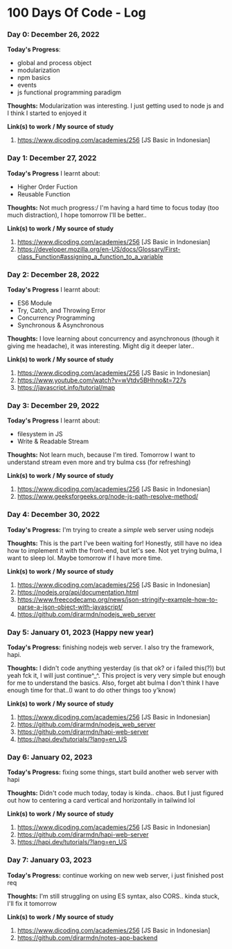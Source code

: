 # 100 Days Of Code - Log



<!-- **Today's Progress**: Fixed CSS, worked on canvas functionality for the app.

**Thoughts:** I really struggled with CSS, but, overall, I feel like I am slowly getting better at it. Canvas is still new for me, but I managed to figure out some basic functionality.

**Link to work:** [Calculator App](http://www.example.com) -->

<!-- ### Day 0: February 30, 2016 (Example 2)
##### (delete me or comment me out)

**Today's Progress**: Fixed CSS, worked on canvas functionality for the app.

**Thoughts**: I really struggled with CSS, but, overall, I feel like I am slowly getting better at it. Canvas is still new for me, but I managed to figure out some basic functionality.

**Link(s) to work**: [Calculator App](http://www.example.com) -->

<!-- **Today's Progress**: I've gone through many exercises on FreeCodeCamp.

**Thoughts** I've recently started coding, and it's a great feeling when I finally solve an algorithm challenge after a lot of attempts and hours spent.

**Link(s) to work**
1. [Find the Longest Word in a String](https://www.freecodecamp.com/challenges/find-the-longest-word-in-a-string)
2. [Title Case a Sentence](https://www.freecodecamp.com/challenges/title-case-a-sentence) -->


### Day 0: December 26, 2022

**Today's Progress**: 
- global and process object
- modularization
- npm basics
- events
- js functional programming paradigm

**Thoughts:** Modularization was interesting. I just getting used to node js and I think I started to enjoyed it

**Link(s) to work / My source of study**
1. https://www.dicoding.com/academies/256 [JS Basic in Indonesian]

### Day 1: December 27, 2022

**Today's Progress**
I learnt about:
- Higher Order Fuction
- Reusable Function

**Thoughts:** Not much progress:/ I'm having a hard time to focus today (too much distraction), I hope tomorrow I'll be better..

**Link(s) to work / My source of study**
1. https://www.dicoding.com/academies/256 [JS Basic in Indonesian]
2. https://developer.mozilla.org/en-US/docs/Glossary/First-class_Function#assigning_a_function_to_a_variable

### Day 2: December 28, 2022

**Today's Progress**
I learnt about:
- ES6 Module
- Try, Catch, and Throwing Error
- Concurrency Programming
- Synchronous & Asynchronous

**Thoughts:** I love learning about concurrency and asynchronous (though it giving me headache), it was interesting. Might dig it deeper later..

**Link(s) to work / My source of study**
1. https://www.dicoding.com/academies/256 [JS Basic in Indonesian]
2. https://www.youtube.com/watch?v=wVtdv5BHhno&t=727s
3. https://javascript.info/tutorial/map

### Day 3: December 29, 2022

**Today's Progress**
I learnt about:
- filesystem in JS
- Write & Readable Stream

**Thoughts:** Not learn much, because I'm tired. Tomorrow I want to understand stream even more and try bulma css (for refreshing)

**Link(s) to work / My source of study**
1. https://www.dicoding.com/academies/256 [JS Basic in Indonesian]
2. https://www.geeksforgeeks.org/node-js-path-resolve-method/

### Day 4: December 30, 2022

**Today's Progress:** I'm trying to create a *simple* web server using nodejs

**Thoughts:** This is the part I've been waiting for! Honestly, still have no idea how to implement it with the front-end, but let's see. Not yet trying bulma, I want to sleep lol. Maybe tomorrow if I have more time.

**Link(s) to work / My source of study**
1. https://www.dicoding.com/academies/256 [JS Basic in Indonesian]
2. https://nodejs.org/api/documentation.html
3. https://www.freecodecamp.org/news/json-stringify-example-how-to-parse-a-json-object-with-javascript/
4. https://github.com/dirarmdn/nodejs_web_server

### Day 5: January 01, 2023 (Happy new year)

**Today's Progress:** finishing nodejs web server. I also try the framework, hapi.

**Thoughts:** I didn't code anything yesterday (is that ok? or i failed this(?)) but yeah fck it, I will just continue^_^. This project is very very simple but enough for me to understand the basics. Also, forget abt bulma I don't think I have enough time for that..(I want to do other things too y'know)

**Link(s) to work / My source of study**
1. https://www.dicoding.com/academies/256 [JS Basic in Indonesian]
2. https://github.com/dirarmdn/nodejs_web_server
3. https://github.com/dirarmdn/hapi-web-server
4. https://hapi.dev/tutorials/?lang=en_US

### Day 6: January 02, 2023

**Today's Progress:** fixing some things, start build another web server with hapi

**Thoughts:** Didn't code much today, today is kinda.. chaos. But I just figured out how to centering a card vertical and horizontally in tailwind lol

**Link(s) to work / My source of study**
1. https://www.dicoding.com/academies/256 [JS Basic in Indonesian]
2. https://github.com/dirarmdn/hapi-web-server
3. https://hapi.dev/tutorials/?lang=en_US

### Day 7: January 03, 2023

**Today's Progress:** continue working on new web server, i just finished post req

**Thoughts:** I'm still struggling on using ES syntax, also CORS.. kinda stuck, I'll fix it tomorrow

**Link(s) to work / My source of study**
1. https://www.dicoding.com/academies/256 [JS Basic in Indonesian]
2. https://github.com/dirarmdn/notes-app-backend
